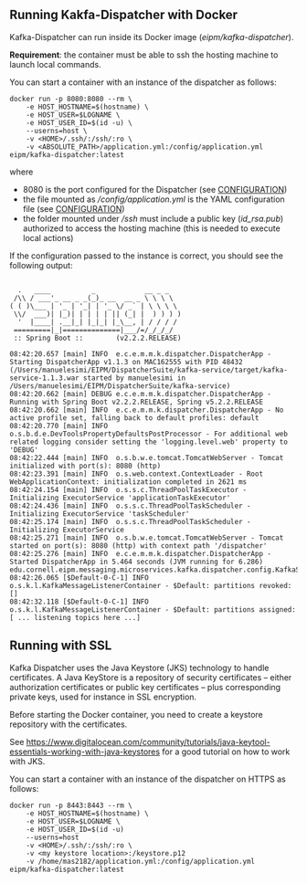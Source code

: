 Running Kakfa-Dispatcher with Docker
---
Kafka-Dispatcher can run inside its Docker image (_eipm/kafka-dispatcher_).

**Requirement**: the container must be able to ssh the hosting machine to launch local commands.

You can start a container with an instance of the dispatcher as follows:

    docker run -p 8080:8080 --rm \
        -e HOST_HOSTNAME=$(hostname) \
        -e HOST_USER=$LOGNAME \
        -e HOST_USER_ID=$(id -u) \
        --userns=host \
        -v <HOME>/.ssh/:/ssh/:ro \
        -v <ABSOLUTE_PATH>/application.yml:/config/application.yml eipm/kafka-dispatcher:latest
 
where 
* 8080 is the port configured for the Dispatcher (see [CONFIGURATION](CONFIGURATION.md))
* the file mounted as _/config/application.yml_ is the YAML configuration file (see [CONFIGURATION](CONFIGURATION.md))
* the folder mounted under _/ssh_ must include a public key (_id_rsa.pub_) authorized to access the hosting machine (this is needed to execute local actions)

If the configuration passed to the instance is correct, you should see the following output:

~~~

  .   ____          _            __ _ _
 /\\ / ___'_ __ _ _(_)_ __  __ _ \ \ \ \
( ( )\___ | '_ | '_| | '_ \/ _` | \ \ \ \
 \\/  ___)| |_)| | | | | || (_| |  ) ) ) )
  '  |____| .__|_| |_|_| |_\__, | / / / /
 =========|_|==============|___/=/_/_/_/
 :: Spring Boot ::        (v2.2.2.RELEASE)

08:42:20.657 [main] INFO  e.c.e.m.m.k.dispatcher.DispatcherApp - Starting DispatcherApp v1.1.3 on MAC162555 with PID 48432 (/Users/manuelesimi/EIPM/DispatcherSuite/kafka-service/target/kafka-service-1.1.3.war started by manuelesimi in /Users/manuelesimi/EIPM/DispatcherSuite/kafka-service)
08:42:20.662 [main] DEBUG e.c.e.m.m.k.dispatcher.DispatcherApp - Running with Spring Boot v2.2.2.RELEASE, Spring v5.2.2.RELEASE
08:42:20.662 [main] INFO  e.c.e.m.m.k.dispatcher.DispatcherApp - No active profile set, falling back to default profiles: default
08:42:20.770 [main] INFO  o.s.b.d.e.DevToolsPropertyDefaultsPostProcessor - For additional web related logging consider setting the 'logging.level.web' property to 'DEBUG'
08:42:22.444 [main] INFO  o.s.b.w.e.tomcat.TomcatWebServer - Tomcat initialized with port(s): 8080 (http)
08:42:23.391 [main] INFO  o.s.web.context.ContextLoader - Root WebApplicationContext: initialization completed in 2621 ms
08:42:24.154 [main] INFO  o.s.s.c.ThreadPoolTaskExecutor - Initializing ExecutorService 'applicationTaskExecutor'
08:42:24.436 [main] INFO  o.s.s.c.ThreadPoolTaskScheduler - Initializing ExecutorService 'taskScheduler'
08:42:25.174 [main] INFO  o.s.s.c.ThreadPoolTaskScheduler - Initializing ExecutorService
08:42:25.271 [main] INFO  o.s.b.w.e.tomcat.TomcatWebServer - Tomcat started on port(s): 8080 (http) with context path '/dispatcher'
08:42:25.276 [main] INFO  e.c.e.m.m.k.dispatcher.DispatcherApp - Started DispatcherApp in 5.464 seconds (JVM running for 6.286)
edu.cornell.eipm.messaging.microservices.kafka.dispatcher.config.KafkaService$$EnhancerBySpringCGLIB$$fca011f7@1a451d4d
08:42:26.065 [$Default-0-C-1] INFO  o.s.k.l.KafkaMessageListenerContainer - $Default: partitions revoked: []
08:42:32.118 [$Default-0-C-1] INFO  o.s.k.l.KafkaMessageListenerContainer - $Default: partitions assigned: [ ... listening topics here ...]
~~~

## Running with SSL
Kafka Dispatcher uses the Java Keystore (JKS) technology to handle certificates. A Java KeyStore is a repository of security certificates – either authorization certificates or public key certificates – plus corresponding private keys, used for instance in SSL encryption.
                                                                           
Before starting the Docker container, you need to create a keystore repository with the certificates.

See https://www.digitalocean.com/community/tutorials/java-keytool-essentials-working-with-java-keystores for a good tutorial on how to  work with JKS.

You can start a container with an instance of the dispatcher on HTTPS as follows:

    docker run -p 8443:8443 --rm \
        -e HOST_HOSTNAME=$(hostname) \
        -e HOST_USER=$LOGNAME \
        -e HOST_USER_ID=$(id -u)
        --userns=host
        -v <HOME>/.ssh/:/ssh/:ro \
        -v <my keystore location>:/keystore.p12
        -v /home/mas2182/application.yml:/config/application.yml eipm/kafka-dispatcher:latest
